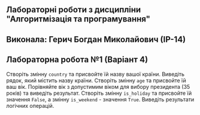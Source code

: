 ## Лабораторні роботи з дисципліни "Алгоритмізація та програмування"

## Виконала: Герич Богдан Миколайович (ІР-14)
## Лабораторна робота №1 (Варіант 4)
Створіть змінну `country` та присвойте їй назву вашої країни. Виведіть рядок, який містить назву країни. Створіть змінну `age` та присвойте їй ваш вік. Порівняйте вік з допустимим віком для вибору президента (35 років) та виведіть результат. Створіть змінну `is_holiday` та присвойте їй значення `False`, а змінну `is_weekend` - значення `True`. Виведіть результати логічних операцій.
